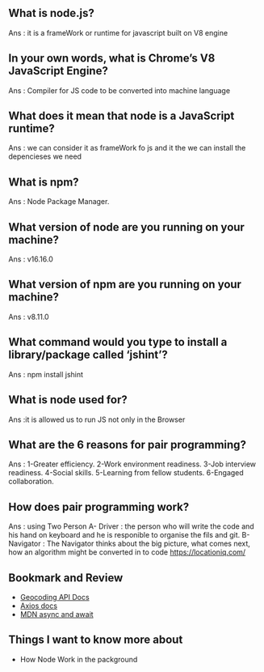 
## What is node.js?
  Ans : it is a frameWork or runtime for javascript built on V8 engine  

## In your own words, what is Chrome’s V8 JavaScript Engine?
  Ans : Compiler for JS code to be converted into machine language 

## What does it mean that node is a JavaScript runtime?
 Ans : we can consider it as frameWork fo js and it the we can install the depencieses we need 
 
## What is npm?
   Ans : Node Package Manager.

## What version of node are you running on your machine?
   Ans : v16.16.0
   
   
## What version of npm are you running on your machine? 
   Ans : v8.11.0
   
   
## What command would you type to install a library/package called ‘jshint’?
   Ans : npm install jshint
          
## What is node used for?
   Ans :it is allowed us to run JS not only in the Browser
          
## What are the 6 reasons for pair programming?
   Ans :
   1-Greater efficiency.
   2-Work environment readiness.
   3-Job interview readiness.
   4-Social skills.
   5-Learning from fellow students.
   6-Engaged collaboration.
   
             
   
## How does pair programming work?
  Ans : using Two Person
    A- Driver : the person who will write the code and his hand on keyboard and he is responible to organise the fils and git.
    B- Navigator : The Navigator thinks about the big picture, what comes next, how an algorithm might be converted in to code
https://locationiq.com/

## Bookmark and Review
- [Geocoding API Docs](https://locationiq.com/)
- [Axios docs](https://www.npmjs.com/package/axios)
- [MDN async and await](https://developer.mozilla.org/en-US/docs/Learn/JavaScript/Asynchronous/Async_await)

## Things I want to know more about
- How Node Work in the packground
